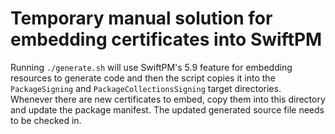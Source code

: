 # Temporary manual solution for embedding certificates into SwiftPM

Running `./generate.sh` will use SwiftPM's 5.9 feature for embedding resources to generate code and then the script copies it into the `PackageSigning` and `PackageCollectionsSigning` target directories. Whenever there are new certificates to embed, copy them into this directory and update the package manifest. The updated generated source file needs to be checked in.
